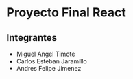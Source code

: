 # Proyecto Final React

## Integrantes
 * Miguel Angel Timote
 * Carlos Esteban Jaramillo
 * Andres Felipe Jimenez